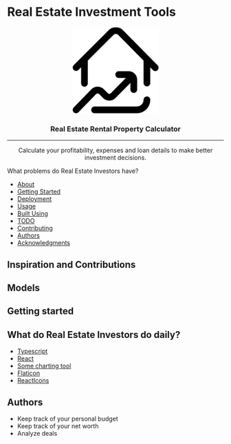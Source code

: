 # Real Estate Investment Tools

<p align="center">
  <a href="" rel="noopener">
 <img width=200px height=200px src="./client//public/favicon.ico" alt="Project logo"></a>
</p>

<h3 align="center">Real Estate Rental Property Calculator</h3>

---

<p align="center"> Calculate your profitability, expenses and loan details to make better investment decisions.
    <br> 
</p>

What problems do Real Estate Investors have?

-   [About](#about)
-   [Getting Started](#getting_started)
-   [Deployment](#deployment)
-   [Usage](#usage)
-   [Built Using](#built_using)
-   [TODO](../TODO.md)
-   [Contributing](../CONTRIBUTING.md)
-   [Authors](#authors)
-   [Acknowledgments](#acknowledgement)

## Inspiration and Contributions

## Models

## Getting started

## What do Real Estate Investors do daily?

-   [Typescript]()
-   [React]()
-   [Some charting tool]()
-   [Flaticon]()
-   [ReactIcons]()

## Authors <a name = "authors" ></a>

-   Keep track of your personal budget
-   Keep track of your net worth
-   Analyze deals
